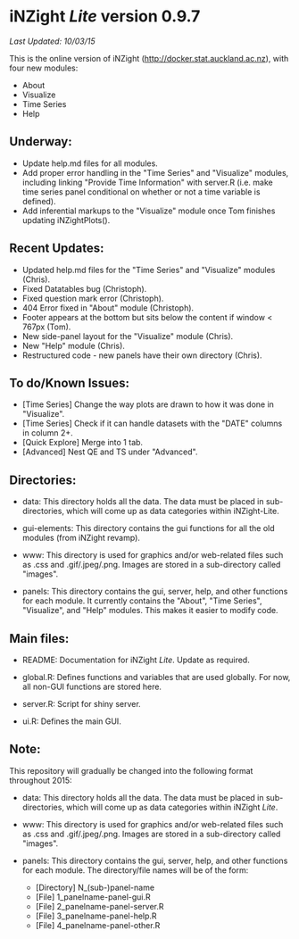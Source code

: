 iNZight *Lite* version 0.9.7
============================

*Last Updated: 10/03/15*

This is the online version of iNZight (http://docker.stat.auckland.ac.nz), with four new modules:

- About
- Visualize
- Time Series
- Help

Underway:
---------
- Update help.md files for all modules.
- Add proper error handling in the "Time Series" and "Visualize" modules, including linking "Provide Time Information" with server.R (i.e. make time series panel conditional on whether or not a time variable is defined).
- Add inferential markups to the "Visualize" module once Tom finishes updating iNZightPlots().

Recent Updates:
---------------
- Updated help.md files for the "Time Series" and "Visualize" modules (Chris).
- Fixed Datatables bug (Christoph).
- Fixed question mark error (Christoph).
- 404 Error fixed in "About" module (Christoph).
- Footer appears at the bottom but sits below the content if window $<$ 767px (Tom).
- New side-panel layout for the "Visualize" module (Chris).
- New "Help" module (Chris).
- Restructured code - new panels have their own directory (Chris).

To do/Known Issues:
-------------------
- [Time Series] Change the way plots are drawn to how it was done in "Visualize".
- [Time Series] Check if it can handle datasets with the "DATE" columns in column 2+.
- [Quick Explore] Merge into 1 tab.
- [Advanced] Nest QE and TS under "Advanced".

Directories:
------------
- data:
This directory holds all the data. The data must be placed in sub-directories, which will come up as data categories within iNZight-Lite.

- gui-elements:
This directory contains the gui functions for all the old modules (from iNZight revamp). 

- www:
This directory is used for graphics and/or web-related files such as .css and .gif/.jpeg/.png. Images are stored in a sub-directory called "images".

- panels:
This directory contains the gui, server, help, and other functions for each module. It currently contains the "About", "Time Series", "Visualize", and "Help" modules. This makes it easier to modify code.

Main files:
-----------
- README:
Documentation for iNZight *Lite*. Update as required.

- global.R:
Defines functions and variables that are used globally. For now, all non-GUI functions are stored here.

- server.R:
Script for shiny server.

- ui.R:
Defines the main GUI.

Note:
-----
This repository will gradually be changed into the following format throughout 2015:

- data:
This directory holds all the data. The data must be placed in sub-directories, which will come up as data categories within iNZight *Lite*. 


- www:
This directory is used for graphics and/or web-related files such as .css and .gif/.jpeg/.png. Images are stored in a sub-directory called "images".

- panels:
This directory contains the gui, server, help, and other functions for each module. The directory/file names will be of the form:
  + [Directory] N_(sub-)panel-name
  + [File] 1_panelname-panel-gui.R
  + [File] 2_panelname-panel-server.R
  + [File] 3_panelname-panel-help.R
  + [File] 4_panelname-panel-other.R


